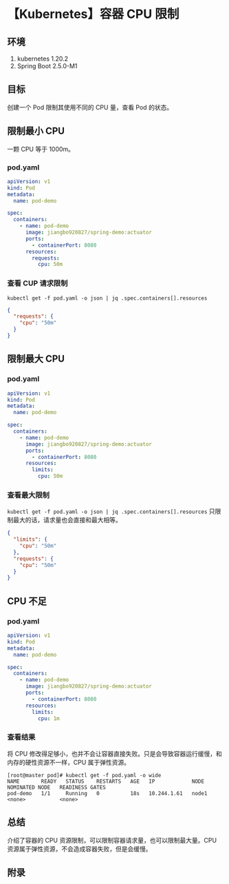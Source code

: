 # 【Kubernetes】容器 CPU 限制

## 环境

1. kubernetes 1.20.2
2. Spring Boot 2.5.0-M1

## 目标

创建一个 Pod 限制其使用不同的 CPU 量，查看 Pod 的状态。

## 限制最小 CPU

一颗 CPU 等于 1000m。

### pod.yaml

```yaml
apiVersion: v1
kind: Pod
metadata:
  name: pod-demo

spec:
  containers:
    - name: pod-demo
      image: jiangbo920827/spring-demo:actuator
      ports:
        - containerPort: 8080
      resources:
        requests:
          cpu: 50m

```

### 查看 CUP 请求限制

`kubectl get -f pod.yaml -o json | jq .spec.containers[].resources`

```json
{
  "requests": {
    "cpu": "50m"
  }
}
```

## 限制最大 CPU

### pod.yaml

```yaml
apiVersion: v1
kind: Pod
metadata:
  name: pod-demo

spec:
  containers:
    - name: pod-demo
      image: jiangbo920827/spring-demo:actuator
      ports:
        - containerPort: 8080
      resources:
        limits:
          cpu: 50m

```

### 查看最大限制

`kubectl get -f pod.yaml -o json | jq .spec.containers[].resources`
只限制最大的话，请求量也会直接和最大相等。

```json
{
  "limits": {
    "cpu": "50m"
  },
  "requests": {
    "cpu": "50m"
  }
}
```

## CPU 不足

### pod.yaml

```yaml
apiVersion: v1
kind: Pod
metadata:
  name: pod-demo

spec:
  containers:
    - name: pod-demo
      image: jiangbo920827/spring-demo:actuator
      ports:
        - containerPort: 8080
      resources:
        limits:
          cpu: 1m

```

### 查看结果

将 CPU 修改得足够小，也并不会让容器直接失败。只是会导致容器运行缓慢，和内存的硬性资源不一样，CPU 属于弹性资源。

```text
[root@master pod]# kubectl get -f pod.yaml -o wide
NAME       READY   STATUS    RESTARTS   AGE   IP            NODE    NOMINATED NODE   READINESS GATES
pod-demo   1/1     Running   0          18s   10.244.1.61   node1   <none>           <none>
```

## 总结

介绍了容器的 CPU 资源限制，可以限制容器请求量，也可以限制最大量。CPU 资源属于弹性资源，不会造成容器失败，但是会缓慢。

## 附录
